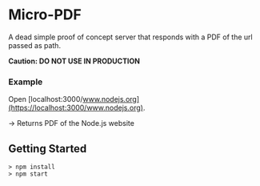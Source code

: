 # Micro-PDF

A dead simple proof of concept server that responds with a PDF of the url passed as path.

**Caution: DO NOT USE IN PRODUCTION**

### Example

Open [localhost:3000/www.nodejs.org](https://localhost:3000/www.nodejs.org).

-> Returns PDF of the Node.js website

## Getting Started

```
> npm install
> npm start
```
